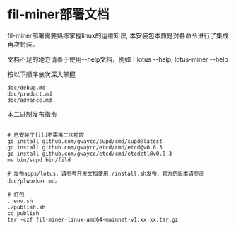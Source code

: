 # fil-miner部署文档

fil-miner部署需要熟练掌握linux的运维知识, 本安装包本质是对各命令进行了集成再次封装。　　

文档不足的地方请善于使用--help文档，例如：lotus --help, lotus-miner --help

按以下顺序依次深入掌握
```
doc/debug.md
doc/product.md
doc/advance.md
```

本二进制发布指令
```

# 已安装了fild不需再二次拉取
go install github.com/gwaycc/supd/cmd/supd@latest
go install github.com/gwaycc/etcd/cmd/etcd@v0.0.3
go install github.com/gwaycc/etcd/cmd/etcdctl@v0.0.3
mv bin/supd bin/fild

# 发布apps/lotus，请参考开发文档使用./install.sh发布，官方的版本请参阅doc/plworker.md。

# 打包
. env.sh
./publish.sh
cd publish
tar -czf fil-miner-linux-amd64-mainnet-v1.xx.xx.tar.gz
```

